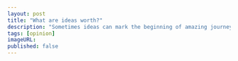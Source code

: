 ```yaml
---
layout: post
title: "What are ideas worth?"
description: "Sometimes ideas can mark the beginning of amazing journeys. But what's the value, is it the idea or the journey?"
tags: [opinion]
imageURL: 
published: false
---
```


